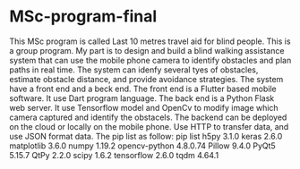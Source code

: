 # MSc-program-final
This MSc program is called Last 10 metres travel aid for blind people.
This is a group program.
My part is to design and build a blind walking assistance system that can use the mobile phone camera to identify obstacles and plan paths in real time.
The system can idenfy several tyes of obstacles, estimate obstacle distance, and provide avoidance strategies.
The system have a front end and a beck end. The front end is a Flutter based mobile software. It use Dart program language. The back end is a Python Flask web server. It use Tensorflow model and OpenCv to modify image which camera captured and identify the obstacels.
The backend can be deployed on the cloud or locally on the mobile phone. Use HTTP to transfer data, and use JSON format data.
The pip list as follow:
pip list h5py 3.1.0 keras 2.6.0 matplotlib 3.6.0 numpy 1.19.2 opencv-python 4.8.0.74 Pillow 9.4.0 PyQt5 5.15.7 QtPy 2.2.0 scipy 1.6.2 tensorflow 2.6.0 tqdm 4.64.1
